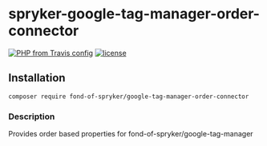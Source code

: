 # spryker-google-tag-manager-order-connector

[![PHP from Travis config](https://img.shields.io/travis/php-v/symfony/symfony.svg)](https://php.net/)
[![license](https://img.shields.io/github/license/mashape/apistatus.svg)](https://packagist.org/packages/fond-of-spryker/google-tag-manager-order-connector)

## Installation

```
composer require fond-of-spryker/google-tag-manager-order-connector
```

### Description

Provides order based properties for fond-of-spryker/google-tag-manager
